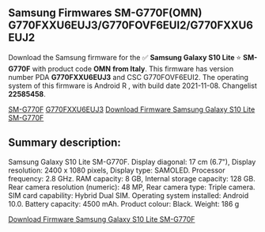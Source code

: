 <h2>Samsung Firmwares SM-G770F(OMN) G770FXXU6EUJ3/G770FOVF6EUI2/G770FXXU6EUJ2</h2>
Download the Samsung firmware for the ✅ <strong>Samsung Galaxy S10 Lite </strong> ⭐ <strong>SM-G770F</strong> with product code <strong>OMN</strong> <strong> from Italy</strong>. This firmware has version number PDA <strong>G770FXXU6EUJ3</strong> and CSC G770FOVF6EUI2. The operating system of this firmware is Android R , with build date 2021-11-08. Changelist <strong>22585458</strong>.


[SM-G770F](https://samfirm.shop/samsung/model/SM-G770F)
[G770FXXU6EUJ3](https://samfirm.shop/samsung/pda/G770FXXU6EUJ3)
[Download Firmware Samsung Galaxy S10 Lite SM-G770F](https://samfirm.shop/samsung/firmware/472602)
<h2>Summary description:</h2>
<p>Samsung Galaxy S10 Lite SM-G770F. Display diagonal: 17 cm (6.7"), Display resolution: 2400 x 1080 pixels, Display type: SAMOLED. Processor frequency: 2.8 GHz. RAM capacity: 8 GB, Internal storage capacity: 128 GB. Rear camera resolution (numeric): 48 MP, Rear camera type: Triple camera. SIM card capability: Hybrid Dual SIM. Operating system installed: Android 10.0. Battery capacity: 4500 mAh. Product colour: Black. Weight: 186 g</p>


[Download Firmware Samsung Galaxy S10 Lite SM-G770F](https://samfirm.shop/samsung/firmware/472602)
